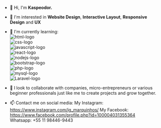 - 👋 Hi, I'm <strong>Kaspeodor.</strong>
- 👀 I'm interested in <b>Website Design</b>, <b>Interactive Layout</b>, <b>Responsive Design</b> and <b>UX</b>
- 🌱 I'm currently learning: <br>
   <img src="https://img.shields.io/badge/HTML5-E34F26?style=for-the-badge&logo=html5&logoColor=white" alt="html-logo" /> <br>
   <img src="https://img.shields.io/badge/CSS3-1572B6?style=for-the-badge&logo=css3&logoColor=white" alt="css-logo" /><br>
   <img src="https://img.shields.io/badge/JavaScript-323330?style=for-the-badge&logo=javascript&logoColor=F7DF1E" alt="javascript-logo" /><br>
   <img src="https://img.shields.io/badge/React-20232A?style=for-the-badge&logo=react&logoColor=61DAFB" alt="react-logo" /> <br>
   <img src="https://img.shields.io/badge/Node.js-43853D?style=for-the-badge&logo=node.js&logoColor=white" alt="nodejs-logo" /><br>
   <img src="https://img.shields.io/badge/Bootstrap-563D7C?style=for-the-badge&logo=bootstrap&logoColor=white" alt="bootstrap-logo" /><br>
   <img src="https://img.shields.io/badge/PHP-777BB4?style=for-the-badge&logo=php&logoColor=white" alt="php-logo" /><br>
   <img src="https://img.shields.io/badge/MySQL-00000F?style=for-the-badge&logo=mysql&logoColor=white" alt="mysql-logo" /><br>
   <img src="https://img.shields.io/badge/Laravel-FF2D20?style=for-the-badge&logo=laravel&logoColor=white" alt="Laravel-logo" /><br>
  
- 💞️ I look to collaborate with companies, micro-entrepreneurs or various beginner professionals just like me to create projects and grow together.
- 📫 Contact me on social media:
My Instagram: https://www.instagram.com/ig_marquinhos/
My Facebook: https://www.facebook.com/profile.php?id=100004031355364
Whatsapp: +55 11 98446-9443

<!---
Kaspeodor/Kaspeodor is a ✨ special ✨ repository because its `README.md` (this file) appears on your GitHub profile.
You can click the Preview link to take a look at your changes.
--->
